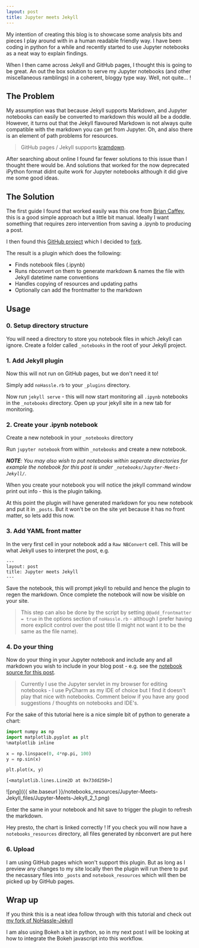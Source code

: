 ```yaml
---
layout: post
title: Jupyter meets Jekyll
---
```

My intention of creating this blog is to showcase some analysis bits and pieces I play around with in a human readable friendly way. I have been coding in python for a while and recently started to use Jupyter notebooks as a neat way to explain findings.

When I then came across Jekyll and GitHub pages, I thought this is going to be great. An out the box solution to serve my Jupyter notebooks (and other miscellaneous ramblings) in a coherent, bloggy type way. Well, not quite... !

## The Problem
My assumption was that because Jekyll supports Markdown, and Jupyter notebooks can easily be converted to markdown this would all be a doddle. However, it turns out that the Jekyll flavoured Markdown is not always quite compatible with the markdown you can get from Jupyter. Oh, and also there is an element of path problems for resources.

> GitHub pages / Jekyll supports [kramdown](https://github.com/blog/2100-github-pages-now-faster-and-simpler-with-jekyll-3-0). 

After searching about online I found far fewer solutions to this issue than I thought there would be. And solutions that worked for the now deprecated iPython format didnt quite work for Jupyter notebooks although it did give me some good ideas.

## The Solution
The first guide I found that worked easily was this one from [Brian Caffey](http://briancaffey.github.io/2016/03/14/ipynb-with-jekyll.html), this is a good simple approach but a little bit manual. Ideally I want something that requires zero intervention from saving a .ipynb to producing a post.

I then found this [GitHub project](https://github.com/Nicolaidavies/NoHassle-jekyll) which I decided to [fork](https://github.com/adamdicken123/NoHassle-jekyll).

The result is a plugin which does the following:

+ Finds notebook files (.ipynb)
+ Runs nbconvert on them to generate markdown & names the file with Jekyll datetime name conventions
+ Handles copying of resources and updating paths
+ Optionally can add the frontmatter to the markdown

## Usage


### 0. Setup directory structure
You will need a directory to store you notebook files in which Jekyll can ignore. Create a folder called `_notebooks` in the root of your Jekyll project.

### 1. Add Jekyll plugin
Now this will not run on GitHub pages, but we don't need it to!

Simply add `noHassle.rb` to your `_plugins` directory.

Now run `jekyll serve` - this will now start monitoring all `.ipynb` notebooks in the `_notebooks` directory. Open up your jekyll site in a new tab for monitoring.

### 2. Create your .ipynb notebook
Create a new notebook in your `_notebooks` directory

Run `jupyter notebook` from within `_notebooks` and create a new notebook.

*__NOTE__: You may also wish to put notebooks within seperate directories for example the notebook for this post is under `_notebooks/Jupyter-Meets-Jekyll/`.*

When you create your notebook you will notice the jekyll command window print out info - this is the plugin talking.

At this point the plugin will have generated markdown for you new notebook and put it in `_posts`. But it won't be on the site yet because it has no front matter, so lets add this now.

### 3. Add YAML front matter
In the very first cell in your notebook add a `Raw NBConvert` cell. This will be what Jekyll uses to interpret the post, e.g.

```
---
layout: post
title: Jupyter meets Jekyll
---
```

Save the notebook, this will prompt jekyll to rebuild and hence the plugin to regen the markdown. Once complete the notebook will now be visible on your site.

> This step can also be done by the script by setting `@@add_frontmatter = true` in the options section of `noHassle.rb` - although I prefer having more explicit control over the post title (I might not want it to be the same as the file name). 

### 4. Do your thing
Now do your thing in your Jupyter notebook and include any and all markdown you wish to include in your blog post - e.g. see the [notebook source for this post](). 

> Currently I use the Jupyter servlet in my browser for editing notebooks - I use PyCharm as my IDE of choice but I find it doesn't play that nice with notebooks. Comment below if you have any good suggestions / thoughts on notebooks and IDE's.

For the sake of this tutorial here is a nice simple bit of python to generate a chart:


```python
import numpy as np
import matplotlib.pyplot as plt
%matplotlib inline

x = np.linspace(0, 4*np.pi, 100)
y = np.sin(x)

plt.plot(x, y)
```




    [<matplotlib.lines.Line2D at 0x73dd250>]




![png]({{ site.baseurl }}/notebooks_resources/Jupyter-Meets-Jekyll_files/Jupyter-Meets-Jekyll_2_1.png)


Enter the same in your notebook and hit save to trigger the plugin to refresh the markdown.

Hey presto, the chart is linked correctly ! If you check you will now have a `notebooks_resources` directory, all files generated by nbconvert are put here

### 6. Upload
I am using GitHub pages which won't support this plugin. But as long as I preview any changes to my site locally then the plugin will run there to put the necassary files into `_posts` and `notebook_resources` which will then be picked up by GitHub pages.

## Wrap up
If you think this is a neat idea follow through with this tutorial and check out [my fork of NoHassle-Jekyll](https://github.com/adamdicken123/NoHassle-jekyll)

I am also using Bokeh a bit in python, so in my next post I will be looking at how to integrate the Bokeh javascript into this workflow.

